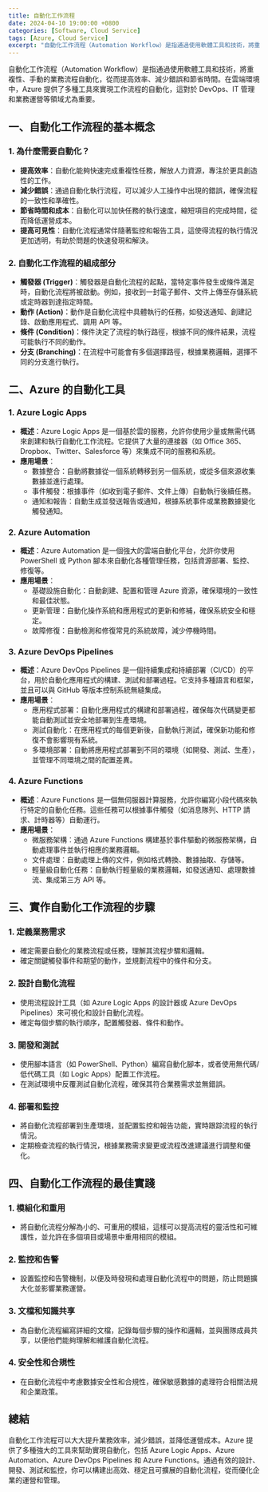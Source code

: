 ```yaml
---
title: 自動化工作流程
date: 2024-04-10 19:00:00 +0800
categories: [Software, Cloud Service]
tags: [Azure, Cloud Service] 
excerpt: "自動化工作流程（Automation Workflow）是指通過使用軟體工具和技術，將重複性、手動的業務流程自動化，從而提高效率、減少錯誤和節省時間。"
---
```


自動化工作流程（Automation Workflow）是指通過使用軟體工具和技術，將重複性、手動的業務流程自動化，從而提高效率、減少錯誤和節省時間。在雲端環境中，Azure 提供了多種工具來實現工作流程的自動化，這對於 DevOps、IT 管理和業務運營等領域尤為重要。

## **一、自動化工作流程的基本概念**

### **1. 為什麼需要自動化？**
   - **提高效率**：自動化能夠快速完成重複性任務，解放人力資源，專注於更具創造性的工作。
   - **減少錯誤**：通過自動化執行流程，可以減少人工操作中出現的錯誤，確保流程的一致性和準確性。
   - **節省時間和成本**：自動化可以加快任務的執行速度，縮短項目的完成時間，從而降低運營成本。
   - **提高可見性**：自動化流程通常伴隨著監控和報告工具，這使得流程的執行情況更加透明，有助於問題的快速發現和解決。

### **2. 自動化工作流程的組成部分**
   - **觸發器 (Trigger)**：觸發器是自動化流程的起點，當特定事件發生或條件滿足時，自動化流程將被啟動。例如，接收到一封電子郵件、文件上傳至存儲系統或定時器到達指定時間。
   - **動作 (Action)**：動作是自動化流程中具體執行的任務，如發送通知、創建記錄、啟動應用程式、調用 API 等。
   - **條件 (Condition)**：條件決定了流程的執行路徑，根據不同的條件結果，流程可能執行不同的動作。
   - **分支 (Branching)**：在流程中可能會有多個選擇路徑，根據業務邏輯，選擇不同的分支進行執行。

## **二、Azure 的自動化工具**

### **1. Azure Logic Apps**
   - **概述**：Azure Logic Apps 是一個基於雲的服務，允許你使用少量或無需代碼來創建和執行自動化工作流程。它提供了大量的連接器（如 Office 365、Dropbox、Twitter、Salesforce 等）來集成不同的服務和系統。
   - **應用場景**：
     - 數據整合：自動將數據從一個系統轉移到另一個系統，或從多個來源收集數據並進行處理。
     - 事件觸發：根據事件（如收到電子郵件、文件上傳）自動執行後續任務。
     - 通知和報告：自動生成並發送報告或通知，根據系統事件或業務數據變化觸發通知。

### **2. Azure Automation**
   - **概述**：Azure Automation 是一個強大的雲端自動化平台，允許你使用 PowerShell 或 Python 腳本來自動化各種管理任務，包括資源部署、監控、修復等。
   - **應用場景**：
     - 基礎設施自動化：自動創建、配置和管理 Azure 資源，確保環境的一致性和最佳狀態。
     - 更新管理：自動化操作系統和應用程式的更新和修補，確保系統安全和穩定。
     - 故障修復：自動檢測和修復常見的系統故障，減少停機時間。

### **3. Azure DevOps Pipelines**
   - **概述**：Azure DevOps Pipelines 是一個持續集成和持續部署（CI/CD）的平台，用於自動化應用程式的構建、測試和部署過程。它支持多種語言和框架，並且可以與 GitHub 等版本控制系統無縫集成。
   - **應用場景**：
     - 應用程式部署：自動化應用程式的構建和部署過程，確保每次代碼變更都能自動測試並安全地部署到生產環境。
     - 測試自動化：在應用程式的每個更新後，自動執行測試，確保新功能和修復不會影響現有系統。
     - 多環境部署：自動將應用程式部署到不同的環境（如開發、測試、生產），並管理不同環境之間的配置差異。

### **4. Azure Functions**
   - **概述**：Azure Functions 是一個無伺服器計算服務，允許你編寫小段代碼來執行特定的自動化任務。這些任務可以根據事件觸發（如消息隊列、HTTP 請求、計時器等）自動運行。
   - **應用場景**：
     - 微服務架構：通過 Azure Functions 構建基於事件驅動的微服務架構，自動處理事件並執行相應的業務邏輯。
     - 文件處理：自動處理上傳的文件，例如格式轉換、數據抽取、存儲等。
     - 輕量級自動化任務：自動執行輕量級的業務邏輯，如發送通知、處理數據流、集成第三方 API 等。

## **三、實作自動化工作流程的步驟**

### **1. 定義業務需求**
   - 確定需要自動化的業務流程或任務，理解其流程步驟和邏輯。
   - 確定關鍵觸發事件和期望的動作，並規劃流程中的條件和分支。

### **2. 設計自動化流程**
   - 使用流程設計工具（如 Azure Logic Apps 的設計器或 Azure DevOps Pipelines）來可視化和設計自動化流程。
   - 確定每個步驟的執行順序，配置觸發器、條件和動作。

### **3. 開發和測試**
   - 使用腳本語言（如 PowerShell、Python）編寫自動化腳本，或者使用無代碼/低代碼工具（如 Logic Apps）配置工作流程。
   - 在測試環境中反覆測試自動化流程，確保其符合業務需求並無錯誤。

### **4. 部署和監控**
   - 將自動化流程部署到生產環境，並配置監控和報告功能，實時跟踪流程的執行情況。
   - 定期檢查流程的執行情況，根據業務需求變更或流程改進建議進行調整和優化。

## **四、自動化工作流程的最佳實踐**

### **1. 模組化和重用**
   - 將自動化流程分解為小的、可重用的模組，這樣可以提高流程的靈活性和可維護性，並允許在多個項目或場景中重用相同的模組。

### **2. 監控和告警**
   - 設置監控和告警機制，以便及時發現和處理自動化流程中的問題，防止問題擴大化並影響業務運營。

### **3. 文檔和知識共享**
   - 為自動化流程編寫詳細的文檔，記錄每個步驟的操作和邏輯，並與團隊成員共享，以便他們能夠理解和維護自動化流程。

### **4. 安全性和合規性**
   - 在自動化流程中考慮數據安全性和合規性，確保敏感數據的處理符合相關法規和企業政策。

## **總結**

自動化工作流程可以大大提升業務效率，減少錯誤，並降低運營成本。Azure 提供了多種強大的工具來幫助實現自動化，包括 Azure Logic Apps、Azure Automation、Azure DevOps Pipelines 和 Azure Functions。通過有效的設計、開發、測試和監控，你可以構建出高效、穩定且可擴展的自動化流程，從而優化企業的運營和管理。
